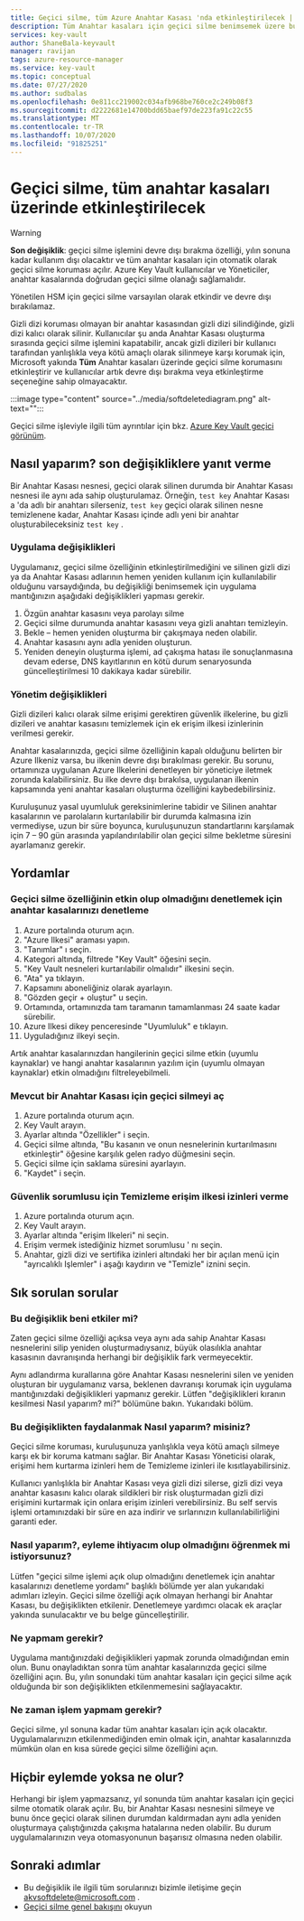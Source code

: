 ```yaml
---
title: Geçici silme, tüm Azure Anahtar Kasası 'nda etkinleştirilecek | Microsoft Docs
description: Tüm Anahtar kasaları için geçici silme benimsemek üzere bu belgeyi kullanın.
services: key-vault
author: ShaneBala-keyvault
manager: ravijan
tags: azure-resource-manager
ms.service: key-vault
ms.topic: conceptual
ms.date: 07/27/2020
ms.author: sudbalas
ms.openlocfilehash: 0e811cc219002c034afb968be760ce2c249b08f3
ms.sourcegitcommit: d2222681e14700bdd65baef97de223fa91c22c55
ms.translationtype: MT
ms.contentlocale: tr-TR
ms.lasthandoff: 10/07/2020
ms.locfileid: "91825251"
---
```

# <a name="soft-delete-will-be-enabled-on-all-key-vaults"></a>Geçici silme, tüm anahtar kasaları üzerinde etkinleştirilecek

> [!WARNING]
> **Son değişiklik**: geçici silme işlemini devre dışı bırakma özelliği, yılın sonuna kadar kullanım dışı olacaktır ve tüm anahtar kasaları için otomatik olarak geçici silme koruması açılır.  Azure Key Vault kullanıcılar ve Yöneticiler, anahtar kasalarında doğrudan geçici silme olanağı sağlamalıdır.
>
> Yönetilen HSM için geçici silme varsayılan olarak etkindir ve devre dışı bırakılamaz.

Gizli dizi koruması olmayan bir anahtar kasasından gizli dizi silindiğinde, gizli dizi kalıcı olarak silinir. Kullanıcılar şu anda Anahtar Kasası oluşturma sırasında geçici silme işlemini kapatabilir, ancak gizli dizileri bir kullanıcı tarafından yanlışlıkla veya kötü amaçlı olarak silinmeye karşı korumak için, Microsoft yakında **Tüm** Anahtar kasaları üzerinde geçici silme korumasını etkinleştirir ve kullanıcılar artık devre dışı bırakma veya etkinleştirme seçeneğine sahip olmayacaktır.

:::image type="content" source="../media/softdeletediagram.png" alt-text="<alt metin>":::

Geçici silme işleviyle ilgili tüm ayrıntılar için bkz. [Azure Key Vault geçici görünüm](soft-delete-overview.md).

## <a name="how-do-i-respond-to-breaking-changes"></a>Nasıl yaparım? son değişikliklere yanıt verme

Bir Anahtar Kasası nesnesi, geçici olarak silinen durumda bir Anahtar Kasası nesnesi ile aynı ada sahip oluşturulamaz.  Örneğin, `test key` Anahtar Kasası a 'da adlı bir anahtarı silerseniz, `test key` geçici olarak silinen nesne temizlenene kadar, Anahtar Kasası içinde adlı yeni bir anahtar oluşturabileceksiniz `test key` .

### <a name="application-changes"></a>Uygulama değişiklikleri

Uygulamanız, geçici silme özelliğinin etkinleştirilmediğini ve silinen gizli dizi ya da Anahtar Kasası adlarının hemen yeniden kullanım için kullanılabilir olduğunu varsaydığında, bu değişikliği benimsemek için uygulama mantığınızın aşağıdaki değişiklikleri yapması gerekir.

1. Özgün anahtar kasasını veya parolayı silme
2. Geçici silme durumunda anahtar kasasını veya gizli anahtarı temizleyin.
3. Bekle – hemen yeniden oluşturma bir çakışmaya neden olabilir.
4. Anahtar kasasını aynı adla yeniden oluşturun.
5. Yeniden deneyin oluşturma işlemi, ad çakışma hatası ile sonuçlanmasına devam ederse, DNS kayıtlarının en kötü durum senaryosunda güncelleştirilmesi 10 dakikaya kadar sürebilir.

### <a name="administration-changes"></a>Yönetim değişiklikleri

Gizli dizileri kalıcı olarak silme erişimi gerektiren güvenlik ilkelerine, bu gizli dizileri ve anahtar kasasını temizlemek için ek erişim ilkesi izinlerinin verilmesi gerekir.

Anahtar kasalarınızda, geçici silme özelliğinin kapalı olduğunu belirten bir Azure Ilkeniz varsa, bu ilkenin devre dışı bırakılması gerekir.  Bu sorunu, ortamınıza uygulanan Azure Ilkelerini denetleyen bir yöneticiye iletmek zorunda kalabilirsiniz. Bu ilke devre dışı bırakılsa, uygulanan ilkenin kapsamında yeni anahtar kasaları oluşturma özelliğini kaybedebilirsiniz.

Kuruluşunuz yasal uyumluluk gereksinimlerine tabidir ve Silinen anahtar kasalarının ve parolaların kurtarılabilir bir durumda kalmasına izin vermediyse, uzun bir süre boyunca, kuruluşunuzun standartlarını karşılamak için 7 – 90 gün arasında yapılandırılabilir olan geçici silme bekletme süresini ayarlamanız gerekir.

## <a name="procedures"></a>Yordamlar

### <a name="audit-your-key-vaults-to-check-if-soft-delete-is-enabled"></a>Geçici silme özelliğinin etkin olup olmadığını denetlemek için anahtar kasalarınızı denetleme

1. Azure portalında oturum açın.
2. "Azure Ilkesi" araması yapın.
3. "Tanımlar" ı seçin.
4. Kategori altında, filtrede "Key Vault" öğesini seçin.
5. "Key Vault nesneleri kurtarılabilir olmalıdır" ilkesini seçin.
6. "Ata" ya tıklayın.
7. Kapsamını aboneliğiniz olarak ayarlayın.
8. "Gözden geçir + oluştur" u seçin.
9. Ortamında, ortamınızda tam taramanın tamamlanması 24 saate kadar sürebilir.
10. Azure Ilkesi dikey penceresinde "Uyumluluk" e tıklayın.
11. Uyguladığınız ilkeyi seçin.

Artık anahtar kasalarınızdan hangilerinin geçici silme etkin (uyumlu kaynaklar) ve hangi anahtar kasalarının yazılım için (uyumlu olmayan kaynaklar) etkin olmadığını filtreleyebilmeli.

### <a name="turn-on-soft-delete-for-an-existing-key-vault"></a>Mevcut bir Anahtar Kasası için geçici silmeyi aç

1. Azure portalında oturum açın.
2. Key Vault arayın.
3. Ayarlar altında "Özellikler" i seçin.
4. Geçici silme altında, "Bu kasanın ve onun nesnelerinin kurtarılmasını etkinleştir" öğesine karşılık gelen radyo düğmesini seçin.
5. Geçici silme için saklama süresini ayarlayın.
6. "Kaydet" i seçin.

### <a name="grant-purge-access-policy-permissions-to-a-security-principal"></a>Güvenlik sorumlusu için Temizleme erişim ilkesi izinleri verme

1. Azure portalında oturum açın.
2. Key Vault arayın.
3. Ayarlar altında "erişim Ilkeleri" ni seçin.
4. Erişim vermek istediğiniz hizmet sorumlusu ' nı seçin.
5. Anahtar, gizli dizi ve sertifika izinleri altındaki her bir açılan menü için "ayrıcalıklı Işlemler" i aşağı kaydırın ve "Temizle" iznini seçin.

## <a name="frequently-asked-questions"></a>Sık sorulan sorular

### <a name="does-this-change-affect-me"></a>Bu değişiklik beni etkiler mi?

Zaten geçici silme özelliği açıksa veya aynı ada sahip Anahtar Kasası nesnelerini silip yeniden oluşturmadıysanız, büyük olasılıkla anahtar kasasının davranışında herhangi bir değişiklik fark vermeyecektir.

Aynı adlandırma kurallarına göre Anahtar Kasası nesnelerini silen ve yeniden oluşturan bir uygulamanız varsa, beklenen davranışı korumak için uygulama mantığınızdaki değişiklikleri yapmanız gerekir. Lütfen "değişiklikleri kıranın kesilmesi Nasıl yaparım? mi?" bölümüne bakın. Yukarıdaki bölüm.

### <a name="how-do-i-benefit-from-this-change"></a>Bu değişiklikten faydalanmak Nasıl yaparım? misiniz?

Geçici silme koruması, kuruluşunuza yanlışlıkla veya kötü amaçlı silmeye karşı ek bir koruma katmanı sağlar. Bir Anahtar Kasası Yöneticisi olarak, erişimi hem kurtarma izinleri hem de Temizleme izinleri ile kısıtlayabilirsiniz.

Kullanıcı yanlışlıkla bir Anahtar Kasası veya gizli dizi silerse, gizli dizi veya anahtar kasasını kalıcı olarak sildikleri bir risk oluşturmadan gizli dizi erişimini kurtarmak için onlara erişim izinleri verebilirsiniz. Bu self servis işlemi ortamınızdaki bir süre en aza indirir ve sırlarınızın kullanılabilirliğini garanti eder.

### <a name="how-do-i-find-out-if-i-need-to-take-action"></a>Nasıl yaparım?, eyleme ihtiyacım olup olmadığını öğrenmek mi istiyorsunuz?

Lütfen "geçici silme işlemi açık olup olmadığını denetlemek için anahtar kasalarınızı denetleme yordamı" başlıklı bölümde yer alan yukarıdaki adımları izleyin. Geçici silme özelliği açık olmayan herhangi bir Anahtar Kasası, bu değişiklikten etkilenir. Denetlemeye yardımcı olacak ek araçlar yakında sunulacaktır ve bu belge güncelleştirilir.

### <a name="what-action-do-i-need-to-take"></a>Ne yapmam gerekir?

Uygulama mantığınızdaki değişiklikleri yapmak zorunda olmadığından emin olun. Bunu onayladıktan sonra tüm anahtar kasalarınızda geçici silme özelliğini açın. Bu, yılın sonundaki tüm anahtar kasaları için geçici silme açık olduğunda bir son değişiklikten etkilenmemesini sağlayacaktır.

### <a name="by-when-do-i-need-to-take-action"></a>Ne zaman işlem yapmam gerekir?

Geçici silme, yıl sonuna kadar tüm anahtar kasaları için açık olacaktır. Uygulamalarınızın etkilenmediğinden emin olmak için, anahtar kasalarınızda mümkün olan en kısa sürede geçici silme özelliğini açın.

## <a name="what-will-happen-if-i-dont-take-any-action"></a>Hiçbir eylemde yoksa ne olur?

Herhangi bir işlem yapmazsanız, yıl sonunda tüm anahtar kasaları için geçici silme otomatik olarak açılır. Bu, bir Anahtar Kasası nesnesini silmeye ve bunu önce geçici olarak silinen durumdan kaldırmadan aynı adla yeniden oluşturmaya çalıştığınızda çakışma hatalarına neden olabilir. Bu durum uygulamalarınızın veya otomasyonunun başarısız olmasına neden olabilir.

## <a name="next-steps"></a>Sonraki adımlar

- Bu değişiklik ile ilgili tüm sorularınızı bizimle iletişime geçin [akvsoftdelete@microsoft.com](mailto:akvsoftdelete@microsoft.com) .
- [Geçici silme genel bakışını](soft-delete-overview.md) okuyun
